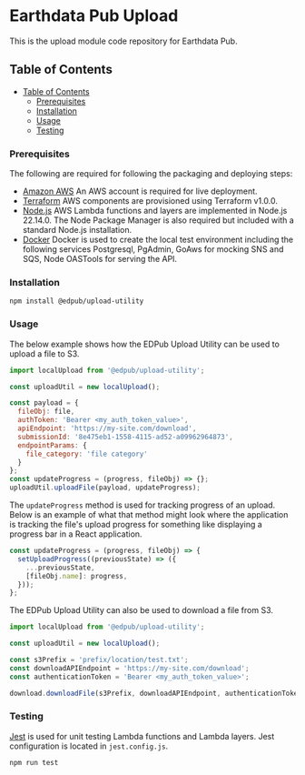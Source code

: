 # Earthdata Pub Upload <!-- omit from toc -->

This is the upload module code repository for Earthdata Pub.

## Table of Contents

- [Table of Contents](#table-of-contents)
  - [Prerequisites](#prerequisites)
  - [Installation](#installation)
  - [Usage](#usage)
  - [Testing](#testing)

### Prerequisites

The following are required for following the packaging and deploying steps:

- [Amazon AWS](https://aws.amazon.com/) An AWS account is required for live deployment.
- [Terraform](https://github.com/hashicorp/terraform) AWS components are
  provisioned using Terraform v1.0.0.
- [Node.js](https://nodejs.org/en/download/) AWS Lambda functions and layers are
  implemented in Node.js 22.14.0. The Node Package Manager is also required but included
  with a standard Node.js installation.
- [Docker](https://www.docker.com/) Docker is used to create the local test
  environment including the following services Postgresql, PgAdmin, GoAws for
  mocking SNS and SQS, Node OASTools for serving the API.

### Installation

```
npm install @edpub/upload-utility
```

### Usage

The below example shows how the EDPub Upload Utility can be used to upload a file to S3.

```javascript
import localUpload from '@edpub/upload-utility';

const uploadUtil = new localUpload();

const payload = {
  fileObj: file,
  authToken: 'Bearer <my_auth_token_value>',
  apiEndpoint: 'https://my-site.com/download',
  submissionId: '8e475eb1-1558-4115-ad52-a09962964873',
  endpointParams: {
    file_category: 'file category'
  }
};
const updateProgress = (progress, fileObj) => {};
uploadUtil.uploadFile(payload, updateProgress);

```

The `updateProgress` method is used for tracking progress of an upload. Below is an example of what that method might look where the application is tracking the file's upload progress for something like displaying a progress bar in a React application.

```javascript
const updateProgress = (progress, fileObj) => {
  setUploadProgress((previousState) => ({
    ...previousState,
    [fileObj.name]: progress,
  }));
};
```

The EDPub Upload Utility can also be used to download a file from S3.

```javascript
import localUpload from '@edpub/upload-utility';

const uploadUtil = new localUpload();

const s3Prefix = 'prefix/location/test.txt';
const downloadAPIEndpoint = 'https://my-site.com/download';
const authenticationToken = 'Bearer <my_auth_token_value>';

download.downloadFile(s3Prefix, downloadAPIEndpoint, authenticationToken);
```


### Testing

[Jest](https://jestjs.io/) is used for unit testing Lambda functions and Lambda
layers. Jest configuration is located in `jest.config.js`.

```bash
npm run test
```